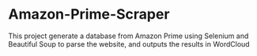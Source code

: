 # Amazon-Prime-Scraper
This project generate a database from Amazon Prime using Selenium and Beautiful Soup to parse the website, and outputs the results in WordCloud  
